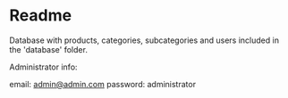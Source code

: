 # Readme

Database with products, categories, subcategories and users included in the 'database' folder.

Administrator info:

email: admin@admin.com
password: administrator

